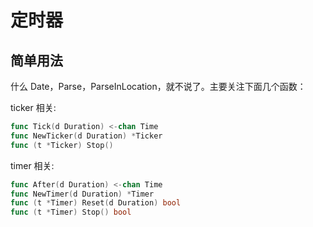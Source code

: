 # 定时器

## 简单用法

什么 Date，Parse，ParseInLocation，就不说了。主要关注下面几个函数：

ticker 相关:

```go
func Tick(d Duration) <-chan Time
func NewTicker(d Duration) *Ticker
func (t *Ticker) Stop()
```

timer 相关:

```go
func After(d Duration) <-chan Time
func NewTimer(d Duration) *Timer
func (t *Timer) Reset(d Duration) bool
func (t *Timer) Stop() bool
```
